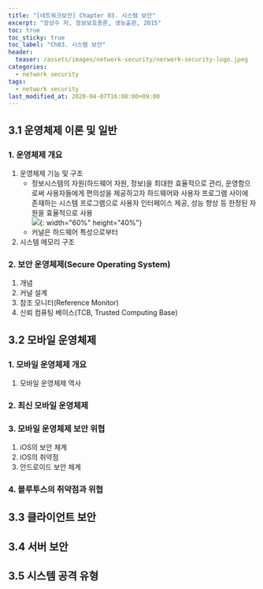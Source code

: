 ```yaml
---
title: "[네트워크보안] Chapter 03. 시스템 보안"
excerpt: "장상수 저, 정보보호총론, 생능출판, 2015"
toc: true
toc_sticky: true
toc_label: "Ch03. 시스템 보안"
header:
  teaser: /assets/images/network-security/nerwork-security-logo.jpeg
categories:
  - network security
tags:
  - network security
last_modified_at: 2020-04-07T16:00:00+09:00
---  
```


## 3.1 운영체제 이론 및 일반  

### 1. 운영체제 개요  
1. 운영체제 기능 및 구조
	- 정보시스템의 자원(하드웨어 자원, 정보)을 최대한 효율적으로 관리, 운영함으로써 사용자들에게 편의성을 제공하고자 하드웨어와 사용자 프로그램 사이에 존재하는 시스템 프로그램으로 사용자 인터페이스 제공, 성능 향상 등 한정된 자원을 효율적으로 사용  
	![](https://eliotjang.github.io/assets/images/network-security/ch03-1.png){: width="60%" height="40%"}
	- 커널은 하드웨어 특성으로부터 
2. 시스템 메모리 구조

### 2. 보안 운영체제(Secure Operating System)
1. 개념
2. 커널 설계
3. 참조 모니터(Reference Monitor)
4. 신뢰 컴퓨팅 베이스(TCB, Trusted Computing Base)


## 3.2 모바일 운영체제  

### 1. 모바일 운영체제 개요
1. 모바일 운영체제 역사

### 2. 최신 모바일 운영체제

### 3. 모바일 운영체제 보안 위협
1. iOS의 보안 체계
2. iOS의 취약점
3. 안드로이드 보안 체계

### 4. 블루투스의 취약점과 위협


## 3.3 클라이언트 보안  



## 3.4 서버 보안  



## 3.5 시스템 공격 유형  



